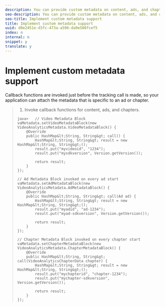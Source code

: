 ```yaml
---
description: You can provide custom metadata on content, ads, and chapter tracking calls by using callback functions.
seo-description: You can provide custom metadata on content, ads, and chapter tracking calls by using callback functions.
seo-title: Implement custom metadata support
title: Implement custom metadata support
uuid: d0e2451e-d3fc-473a-a596-da9e508fcef5
index: n
internal: n
snippet: y
translate: y
---
```


# Implement custom metadata support

Callback functions are invoked just before the tracking call is made, so your application can attach the metadata that is specific to an ad or chapter.

>1. Invoke callback functions for content, ads, and chapters.
>
>   ```
>   java>   // Video Metadata Block 
>   vaMetadata.setVideoMetadataBlock(new VideoAnalyticsMetadata.VideoMetadataBlock() { 
>       @Override 
>       public HashMap&lt;String, String&gt; call() { 
>           HashMap&lt;String, String&gt; result = new HashMap&lt;String, String&gt;(); 
>           result.put("myvideoid", "1234"); 
>           result.put("mysdkversion", Version.getVersion()); 
>     
>           return result; 
>       } 
>   }); 
>     
>   // Ad Metadata Block invoked on every ad start 
>   vaMetadata.setAdMetadataBlock(new VideoAnalyticsMetadata.AdMetadataBlock() { 
>       @Override 
>       public HashMap&lt;String, String&gt; call(Ad ad) { 
>           HashMap&lt;String, String&gt; result = new HashMap&lt;String, String&gt;(); 
>           result.put("myadid", "ad-1234"); 
>           result.put("myad-sdkversion", Version.getVersion()); 
>     
>           return result; 
>       } 
>   }); 
>     
>   // Chapter Metadata Block invoked on every chapter start 
>   vaMetadata.setChapterMetadataBlock(new VideoAnalyticsMetadata.ChapterMetadataBlock() { 
>       @Override 
>       public HashMap&lt;String, String&gt; call(VideoAnalyticsChapterData chapter) { 
>           HashMap&lt;String, String&gt; result = new HashMap&lt;String, String&gt;(); 
>           result.put("mychapterid", "chapter-1234"); 
>           result.put("mychapter-sdkversion", Version.getVersion()); 
>     
>           return result; 
>       } 
>   });
>   ```
>

